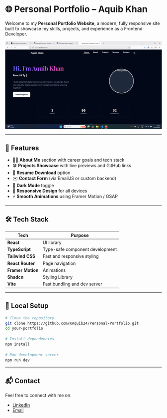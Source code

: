 # 🌐 Personal Portfolio – Aquib Khan

Welcome to my **Personal Portfolio Website**, a modern, fully responsive site built to showcase my skills, projects, and experience as a Frontend Developer.

![Portfolio Banner](./public/assets/homepage.png)

---

## 🚀 Features

- 🧑‍💻 **About Me** section with career goals and tech stack  
- 🛠️ **Projects Showcase** with live previews and GitHub links  
- 📄 **Resume Download** option  
- ✉️ **Contact Form** (via EmailJS or custom backend)  
- 🌙 **Dark Mode** toggle  
- 📱 **Responsive Design** for all devices  
- ⚡ **Smooth Animations** using Framer Motion / GSAP  

---

## 🛠️ Tech Stack

| Tech             | Purpose                          |
|------------------|----------------------------------|
| **React**        | UI library                       |
| **TypeScript**   | Type-safe component development  |
| **Tailwind CSS** | Fast and responsive styling      |
| **React Router** | Page navigation                  |
| **Framer Motion**| Animations                       |
| **Shadcn**       | Styling Library                  |
| **Vite**     | Fast bundling and dev server     |

---

## 🔧 Local Setup

```bash
# Clone the repository
git clone https://github.com/KAquib24/Personal-Portfolio.git
cd your-portfolio

# Install dependencies
npm install

# Run development server
npm run dev
```

---

## 📬 Contact

Feel free to connect with me on:

- [LinkedIn](https://www.linkedin.com/in/khan-aquib/)
- [Email](mailto:aquibkhan8108@gmail.com)
